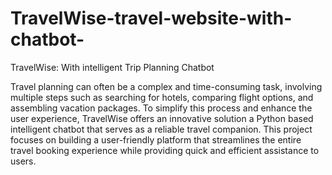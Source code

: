# TravelWise-travel-website-with-chatbot-
TravelWise: With intelligent Trip Planning Chatbot

Travel planning can often be a complex and time-consuming task, involving multiple steps such as searching for hotels, comparing flight options, and assembling vacation packages. To simplify this process and enhance the user experience, TravelWise offers an innovative solution a Python based intelligent chatbot that serves as a reliable travel companion. This project focuses on building a user-friendly platform that streamlines the entire travel booking experience while providing quick and efficient assistance to users.
